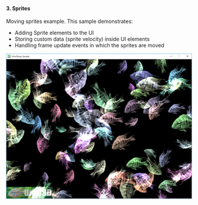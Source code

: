 #### 3. Sprites

Moving sprites example.
This sample demonstrates:
- Adding Sprite elements to the UI
- Storing custom data (sprite velocity) inside UI elements
- Handling frame update events in which the sprites are moved

![Screenshot](Screenshot.png)